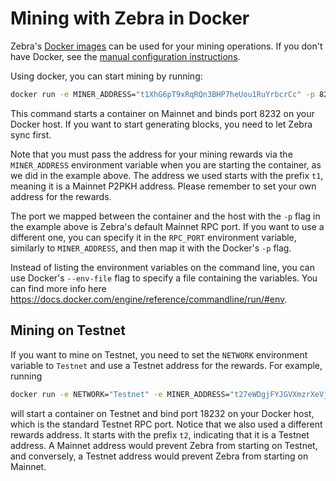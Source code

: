 # Mining with Zebra in Docker

Zebra's [Docker images](https://hub.docker.com/r/zfnd/zebra/tags) can be used for your mining
operations. If you don't have Docker, see the
[manual configuration instructions](https://zebra.zfnd.org/user/mining.html).

Using docker, you can start mining by running:

```bash
docker run -e MINER_ADDRESS="t1XhG6pT9xRqRQn3BHP7heUou1RuYrbcrCc" -p 8232:8232 zfnd/zebra:latest
```

This command starts a container on Mainnet and binds port 8232 on your Docker host. If you
want to start generating blocks, you need to let Zebra sync first.

Note that you must pass the address for your mining rewards via the
`MINER_ADDRESS` environment variable when you are starting the container, as we
did in the example above. The address we used starts with the prefix `t1`,
meaning it is a Mainnet P2PKH address. Please remember to set your own address
for the rewards.

The port we mapped between the container and the host with the `-p` flag in the
example above is Zebra's default Mainnet RPC port. If you want to use a
different one, you can specify it in the `RPC_PORT` environment variable,
similarly to `MINER_ADDRESS`, and then map it with the Docker's `-p` flag.

Instead of listing the environment variables on the command line, you can use
Docker's `--env-file` flag to specify a file containing the variables. You
can find more info here
https://docs.docker.com/engine/reference/commandline/run/#env.

## Mining on Testnet

If you want to mine on Testnet, you need to set the `NETWORK` environment
variable to `Testnet` and use a Testnet address for the rewards. For example,
running

```bash
docker run -e NETWORK="Testnet" -e MINER_ADDRESS="t27eWDgjFYJGVXmzrXeVjnb5J3uXDM9xH9v" -p 18232:18232 zfnd/zebra:latest
```

will start a container on Testnet and bind port 18232 on your Docker host, which
is the standard Testnet RPC port. Notice that we also used a different rewards
address. It starts with the prefix `t2`, indicating that it is a Testnet
address. A Mainnet address would prevent Zebra from starting on Testnet, and
conversely, a Testnet address would prevent Zebra from starting on Mainnet.
